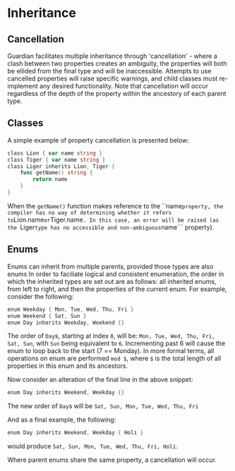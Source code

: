 
# Inheritance

## Cancellation

Guardian facilitates multiple inheritance through 'cancellation' - where a clash between two properties creates an ambiguity, the properties will both be ellided from the final type and will be inaccessible. Attempts to use cancelled properties will raise specific warnings, and child classes must re-implement any desired functionality. Note that cancellation will occur regardless of the depth of the property within the ancestory of each parent type.

## Classes

A simple example of property cancellation is presented below:

```go
class Lion { var name string }
class Tiger { var name string }
class Liger inherits Lion, Tiger {
    func getName() string {
        return name
    }
}
```

When the ```getName()``` function makes reference to the ``name``` property, the compiler has no way of determining whether it refers to ```Lion.name``` or ```Tiger.name```. In this case, an error will be raised (as the ```Liger``` type has no accessible and non-ambiguous ```name``` property). 

## Enums

Enums can inherit from multiple parents, provided those types are also enums In order to faciliate logical and consistent enumeration, the order in which the inherited types are set out are as follows: all inherited enums, from left to right, and then the properties of the current enum. For example, consider the following:

```go
enum Weekday { Mon, Tue, Wed, Thu, Fri }
enum Weekend { Sat, Sun }
enum Day inherits Weekday, Weekend {}
```

The order of ```Day```s, starting at index ```0```, will be: ```Mon, Tue, Wed, Thu, Fri, Sat, Sun```, with ```Sun``` being equivalent to ```6```. Incrementing past 6 will cause the enum to loop back to the start (7 == Monday). In more formal terms, all operations on enum are performed ```mod $```, where ```$``` is the total length of all properties in this enum and its ancestors.

Now consider an alteration of the final line in the above snippet:
```go
enum Day inherits Weekend, Weekday {}
```

The new order of ```Day```s will be ```Sat, Sun, Mon, Tue, Wed, Thu, Fri```

And as a final example, the following:

```go
enum Day inherits Weekend, Weekday { Holi }
```

would produce ```Sat, Sun, Mon, Tue, Wed, Thu, Fri, Holi```.

Where parent enums share the same property, a cancellation will occur.
